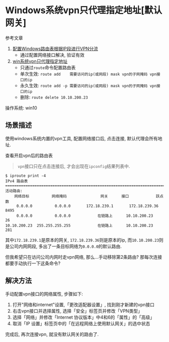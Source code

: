 # Windows系统vpn只代理指定地址[默认网关]

参考文章

1. [配置Windows路由表根据IP段进行VPN分流](https://blog.jtwo.me/configure-routing-table-for-vpn-diversion/)
    - 通过配置网络接口解决, 验证有效
2. [win系统vpn只代理指定地址](https://liuxingjun.github.io/2019/06/17/win%E7%B3%BB%E7%BB%9Fvpn%E5%8F%AA%E4%BB%A3%E7%90%86%E6%8C%87%E5%AE%9A%E5%9C%B0%E5%9D%80/)
    - 只通过`route`命令配置路由表
    - 单次生效: `route add    需要访问的ip(或网段) mask vpn的子网掩码 vpn接口的ip`
    - 永久生效: `route add -p 需要访问的ip(或网段) mask vpn的子网掩码 vpn接口的ip`
    - 删除: `route delete 10.10.200.23`

操作系统: win10

## 场景描述

使用windows系统内置的vpn工具, 配置网络接口后, 点击连接, 默认代理会所有地址.

查看开启vpn后的路由表

> `vpn`接口只在点击连接后, 才会出现在`ipconfig`结果列表中.

```
$ iproute print -4
IPv4 路由表
===========================================================================
活动路由:
    网络目标          网络掩码               网关      接口            跃点数
     0.0.0.0          0.0.0.0       172.18.239.1       172.18.239.36   8495
     0.0.0.0          0.0.0.0            在链路上      10.10.200.23     26
10.10.200.23  255.255.255.255            在链路上      10.10.200.23    281
```

其中`172.18.239.1`是原本的网关, `172.18.239.36`则是原本的ip, 而`10.10.200.23`则是公司内网网段, 多出了一条目标网络为`0.0.0.0`的默认路由.

但我希望只在访问公司内网时走vpn网络, 那么...手动移除第2条路由? 那每次连接都要手动执行一下这条命令?

## 解决方法

手动配置vpn接口的网络属性, 步骤如下:

1. 打开"网络和internet"设置,「更改适配器设置」, 找到刚才新建的vpn接口
2. 右击vpn接口并选择属性, 选择「安全」标签页并修改「VPN类型」
3. 选择「网络」并修改「Internet 协议版本」中4和6的「属性」的「高级」
4. 取消「IP 设置」标签页中的「在远程网络上使用默认网关」的选中状态

完成后, 再次连接vpn, 就没有默认网关的路由了.
